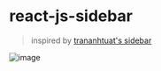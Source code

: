 # react-js-sidebar

>inspired by [trananhtuat's sidebar](https://github.com/trananhtuat/react-sidebar-with-dropdown)  

![image](https://user-images.githubusercontent.com/15958325/215023759-5f48e2a0-3f90-4ca5-8d24-16cad57346d9.png)  


